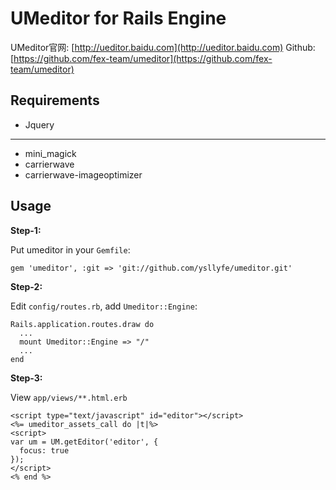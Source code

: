# UMeditor for Rails Engine
UMeditor官网: [http://ueditor.baidu.com](http://ueditor.baidu.com)
Github: [https://github.com/fex-team/umeditor](https://github.com/fex-team/umeditor)

**Requirements**
---

* Jquery

---
* mini_magick
* carrierwave
* carrierwave-imageoptimizer


**Usage**
---
**Step-1:**

Put umeditor in your `Gemfile`:

```
gem 'umeditor', :git => 'git://github.com/ysllyfe/umeditor.git'
```

**Step-2:**

Edit `config/routes.rb`, add `Umeditor::Engine`:

```
Rails.application.routes.draw do
  ...
  mount Umeditor::Engine => "/"
  ...
end
```

**Step-3:**

View `app/views/**.html.erb`

```
<script type="text/javascript" id="editor"></script>
<%= umeditor_assets_call do |t|%>
<script>
var um = UM.getEditor('editor', {
  focus: true
});
</script>
<% end %>
```


